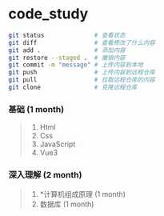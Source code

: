 # code_study
```bash
git status              # 查看状态
git diff                # 查看修改了什么内容
git add .               # 添加内容
git restore --staged .  # 撤销内容   
git commit -m "message" # 上传内容到本地
git push                # 上传内容到远程仓库
git pull                # 拉取远程仓库的内容
git clone               # 克隆远程仓库
```
### 基础 (1 month)
> 1. Html
> 2. Css
> 3. JavaScript
> 4. Vue3
### 深入理解 (2 month)
> 1. *计算机组成原理 (1 month)
> 2. 数据库 (1 month)